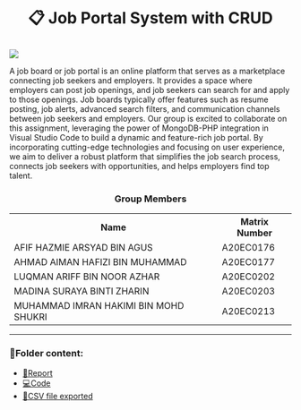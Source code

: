 <h1><p align='center'>📋 Job Portal System with CRUD</p></h1>
<img src="https://jsginc.com/wp-content/uploads/2018/10/bigstock-170353778.jpg">

<p>A job board or job portal is an online platform that serves as a marketplace connecting job seekers and employers. It provides a space where employers can post job openings, and job seekers can search for and apply to those openings. Job boards typically offer features such as resume posting, job alerts, advanced search filters, and communication channels between job seekers and employers. Our group is excited to collaborate on this assignment, leveraging the power of MongoDB-PHP integration in Visual Studio Code to build a dynamic and feature-rich job portal. By incorporating cutting-edge technologies and focusing on user experience, we aim to deliver a robust platform that simplifies the job search process, connects job seekers with opportunities, and helps employers find top talent. </p>


<h3><p align='center'>Group Members</p></h3>

 <table align='center'>
   <tr>
     <th>Name</th>
     <th>Matrix Number</th>
   </tr>
 
   <tr>
     <td>AFIF HAZMIE ARSYAD BIN AGUS</td>
     <td>A20EC0176</td>
   </tr>
 
   <tr>
     <td>AHMAD AIMAN HAFIZI BIN MUHAMMAD</td>
     <td>A20EC0177</td>
   </tr>
 
   <tr>
     <td>LUQMAN ARIFF BIN NOOR AZHAR</td>
     <td>A20EC0202</td>
   </tr>
 
   <tr>
     <td>MADINA SURAYA BINTI ZHARIN</td>
     <td>A20EC0203</td>
   </tr>
 
   <tr>
     <td>MUHAMMAD IMRAN HAKIMI BIN MOHD SHUKRI</td>
     <td>A20EC0213</td>
   </tr>
 
</table>

---

### 📂Folder content:

* [📖Report](https://github.com/drshahizan/special-topic-data-engineering/blob/main/Assignment/API/submission/Noctua/Report_PrayerTimeAPI.md)
* [💻Code](https://github.com/drshahizan/special-topic-data-engineering/blob/main/Assignment/API/submission/Noctua/Noctua_PrayerTimesAPI.ipynb)
* [📎CSV file exported](https://github.com/drshahizan/special-topic-data-engineering/blob/main/Assignment/API/submission/Noctua/Waktu_Solat_Kuala%20Lumpur.csv)







